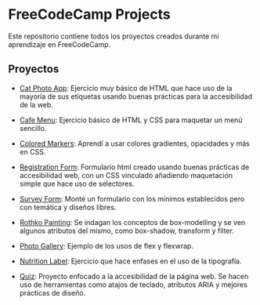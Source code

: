 # FreeCodeCamp Projects

Este repositorio contiene todos los proyectos creados durante mi aprendizaje en FreeCodeCamp.

## Proyectos

- [Cat Photo App](html-css/1.cat-photo-app): Ejercicio muy básico de HTML que hace uso de la mayoría de sus etiquetas usando buenas prácticas para la accesibilidad de la web.

- [Cafe Menu](html-css/2.cafe-menu): Ejercicio básico de HTML y CSS para maquetar un menú sencillo.

- [Colored Markers](html-css/3.colored-markers): Aprendí a usar colores gradientes, opacidades y más en CSS.

- [Registration Form](html-css/4.registration-form): Formulario html creado usando buenas prácticas de accesibilidad web, con un CSS vinculado añadiendo maquetación simple que hace uso de selectores.

- [Survey Form](html-css/5.survey-form%5Bpersonal%20solution%20and%20certificated%20solution%5D): Monté un formulario con los mínimos establecidos pero con temática y diseños libres.

- [Rothko Painting](html-css/6.Rothko-painting(box-model)): Se indagan los conceptos de box-modelling y se ven algunos atributos del mismo, como box-shadow, transform y filter.

- [Photo Gallery](html-css/7.photo-gallery): Ejemplo de los usos de flex y flexwrap.

- [Nutrition Label](html-css/8.nutrition-label): Ejercicio que hace enfases en el uso de la tipografía.

- [Quiz](html-css/9.quizz): Proyecto enfocado a la accesibilidad de la página web. Se hacen uso de herramientas como atajos de teclado, atributos ARIA y mejores prácticas de diseño.
